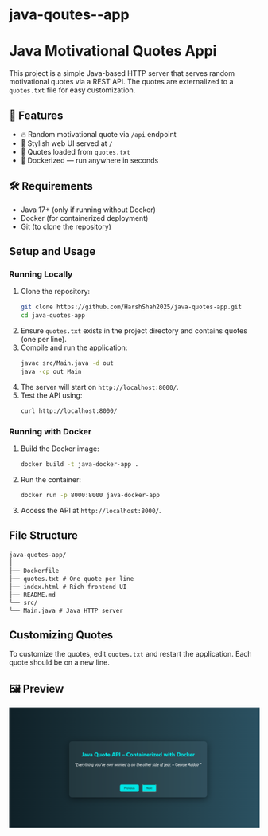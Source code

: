 # java-qoutes--app

# Java Motivational Quotes Appi

This project is a simple Java-based HTTP server that serves random motivational quotes via a REST API. The quotes are externalized to a `quotes.txt` file for easy customization.

## 🌟 Features

- 🔥 Random motivational quote via `/api` endpoint
- 🎨 Stylish web UI served at `/`
- 📁 Quotes loaded from `quotes.txt`
- 🐳 Dockerized — run anywhere in seconds

## 🛠️ Requirements

- Java 17+ (only if running without Docker)
- Docker (for containerized deployment)
- Git (to clone the repository)


## Setup and Usage

### Running Locally
1. Clone the repository:
   ```sh
   git clone https://github.com/HarshShah2025/java-quotes-app.git
   cd java-quotes-app
   ```
2. Ensure `quotes.txt` exists in the project directory and contains quotes (one per line).
3. Compile and run the application:
   ```sh
   javac src/Main.java -d out
   java -cp out Main
   ```
4. The server will start on `http://localhost:8000/`.
5. Test the API using:
   ```sh
   curl http://localhost:8000/
   ```

### Running with Docker
1. Build the Docker image:
   ```sh
   docker build -t java-docker-app .
   ```
2. Run the container:
   ```sh
   docker run -p 8000:8000 java-docker-app
   ```
3. Access the API at `http://localhost:8000/`.

## File Structure
```
java-quotes-app/
│
├── Dockerfile
├── quotes.txt # One quote per line
├── index.html # Rich frontend UI
├── README.md
└── src/
└── Main.java # Java HTTP server
```

## Customizing Quotes
To customize the quotes, edit `quotes.txt` and restart the application. Each quote should be on a new line.

## 🖼️ Preview

![App Screenshot](image.png)





